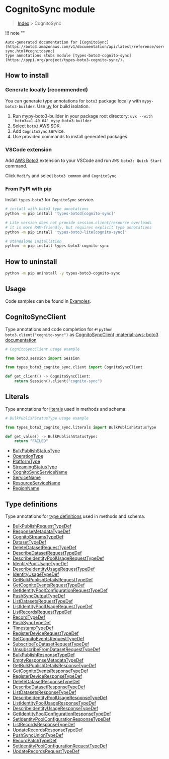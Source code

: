 #  CognitoSync module

> [Index](../README.md) > CognitoSync

!!! note ""

    Auto-generated documentation for [CognitoSync](https://boto3.amazonaws.com/v1/documentation/api/latest/reference/services/cognito-sync.html#cognitosync)
    type annotations stubs module [types-boto3-cognito-sync](https://pypi.org/project/types-boto3-cognito-sync/).

## How to install

### Generate locally (recommended)

You can generate type annotations for `boto3` package locally with `mypy-boto3-builder`.
Use [uv](https://docs.astral.sh/uv/getting-started/installation/) for build isolation.

1. Run mypy-boto3-builder in your package root directory: `uvx --with 'boto3==1.40.64' mypy-boto3-builder`
1. Select `boto3` AWS SDK.
1. Add `CognitoSync` service.
1. Use provided commands to install generated packages.


### VSCode extension

Add [AWS Boto3](https://marketplace.visualstudio.com/items?itemName=Boto3typed.boto3-ide)
extension to your VSCode and run `AWS boto3: Quick Start` command.

Click `Modify` and select `boto3 common` and `CognitoSync`.


### From PyPI with pip

Install `types-boto3` for `CognitoSync` service.

```bash
# install with boto3 type annotations
python -m pip install 'types-boto3[cognito-sync]'

# Lite version does not provide session.client/resource overloads
# it is more RAM-friendly, but requires explicit type annotations
python -m pip install 'types-boto3-lite[cognito-sync]'

# standalone installation
python -m pip install types-boto3-cognito-sync
```



## How to uninstall

```bash
python -m pip uninstall -y types-boto3-cognito-sync
```

## Usage

Code samples can be found in [Examples](./usage.md).

## CognitoSyncClient

Type annotations and code completion for  `#!python boto3.client("cognito-sync")` as [CognitoSyncClient](./client.md)
[:material-aws: boto3 documentation](https://boto3.amazonaws.com/v1/documentation/api/latest/reference/services/cognito-sync.html#CognitoSync.Client)

```python
# CognitoSyncClient usage example

from boto3.session import Session

from types_boto3_cognito_sync.client import CognitoSyncClient

def get_client() -> CognitoSyncClient:
    return Session().client("cognito-sync")
```









## Literals

Type annotations for [literals](./literals.md) used in methods and schema.

```python
# BulkPublishStatusType usage example

from types_boto3_cognito_sync.literals import BulkPublishStatusType

def get_value() -> BulkPublishStatusType:
    return "FAILED"
```

- [BulkPublishStatusType](./literals.md#bulkpublishstatustype)
- [OperationType](./literals.md#operationtype)
- [PlatformType](./literals.md#platformtype)
- [StreamingStatusType](./literals.md#streamingstatustype)
- [CognitoSyncServiceName](./literals.md#cognitosyncservicename)
- [ServiceName](./literals.md#servicename)
- [ResourceServiceName](./literals.md#resourceservicename)
- [RegionName](./literals.md#regionname)




## Type definitions

Type annotations for [type definitions](./type_defs.md) used in methods and schema.

- [BulkPublishRequestTypeDef](./type_defs.md#bulkpublishrequesttypedef)
- [ResponseMetadataTypeDef](./type_defs.md#responsemetadatatypedef)
- [CognitoStreamsTypeDef](./type_defs.md#cognitostreamstypedef)
- [DatasetTypeDef](./type_defs.md#datasettypedef)
- [DeleteDatasetRequestTypeDef](./type_defs.md#deletedatasetrequesttypedef)
- [DescribeDatasetRequestTypeDef](./type_defs.md#describedatasetrequesttypedef)
- [DescribeIdentityPoolUsageRequestTypeDef](./type_defs.md#describeidentitypoolusagerequesttypedef)
- [IdentityPoolUsageTypeDef](./type_defs.md#identitypoolusagetypedef)
- [DescribeIdentityUsageRequestTypeDef](./type_defs.md#describeidentityusagerequesttypedef)
- [IdentityUsageTypeDef](./type_defs.md#identityusagetypedef)
- [GetBulkPublishDetailsRequestTypeDef](./type_defs.md#getbulkpublishdetailsrequesttypedef)
- [GetCognitoEventsRequestTypeDef](./type_defs.md#getcognitoeventsrequesttypedef)
- [GetIdentityPoolConfigurationRequestTypeDef](./type_defs.md#getidentitypoolconfigurationrequesttypedef)
- [PushSyncOutputTypeDef](./type_defs.md#pushsyncoutputtypedef)
- [ListDatasetsRequestTypeDef](./type_defs.md#listdatasetsrequesttypedef)
- [ListIdentityPoolUsageRequestTypeDef](./type_defs.md#listidentitypoolusagerequesttypedef)
- [ListRecordsRequestTypeDef](./type_defs.md#listrecordsrequesttypedef)
- [RecordTypeDef](./type_defs.md#recordtypedef)
- [PushSyncTypeDef](./type_defs.md#pushsynctypedef)
- [TimestampTypeDef](./type_defs.md#timestamptypedef)
- [RegisterDeviceRequestTypeDef](./type_defs.md#registerdevicerequesttypedef)
- [SetCognitoEventsRequestTypeDef](./type_defs.md#setcognitoeventsrequesttypedef)
- [SubscribeToDatasetRequestTypeDef](./type_defs.md#subscribetodatasetrequesttypedef)
- [UnsubscribeFromDatasetRequestTypeDef](./type_defs.md#unsubscribefromdatasetrequesttypedef)
- [BulkPublishResponseTypeDef](./type_defs.md#bulkpublishresponsetypedef)
- [EmptyResponseMetadataTypeDef](./type_defs.md#emptyresponsemetadatatypedef)
- [GetBulkPublishDetailsResponseTypeDef](./type_defs.md#getbulkpublishdetailsresponsetypedef)
- [GetCognitoEventsResponseTypeDef](./type_defs.md#getcognitoeventsresponsetypedef)
- [RegisterDeviceResponseTypeDef](./type_defs.md#registerdeviceresponsetypedef)
- [DeleteDatasetResponseTypeDef](./type_defs.md#deletedatasetresponsetypedef)
- [DescribeDatasetResponseTypeDef](./type_defs.md#describedatasetresponsetypedef)
- [ListDatasetsResponseTypeDef](./type_defs.md#listdatasetsresponsetypedef)
- [DescribeIdentityPoolUsageResponseTypeDef](./type_defs.md#describeidentitypoolusageresponsetypedef)
- [ListIdentityPoolUsageResponseTypeDef](./type_defs.md#listidentitypoolusageresponsetypedef)
- [DescribeIdentityUsageResponseTypeDef](./type_defs.md#describeidentityusageresponsetypedef)
- [GetIdentityPoolConfigurationResponseTypeDef](./type_defs.md#getidentitypoolconfigurationresponsetypedef)
- [SetIdentityPoolConfigurationResponseTypeDef](./type_defs.md#setidentitypoolconfigurationresponsetypedef)
- [ListRecordsResponseTypeDef](./type_defs.md#listrecordsresponsetypedef)
- [UpdateRecordsResponseTypeDef](./type_defs.md#updaterecordsresponsetypedef)
- [PushSyncUnionTypeDef](./type_defs.md#pushsyncuniontypedef)
- [RecordPatchTypeDef](./type_defs.md#recordpatchtypedef)
- [SetIdentityPoolConfigurationRequestTypeDef](./type_defs.md#setidentitypoolconfigurationrequesttypedef)
- [UpdateRecordsRequestTypeDef](./type_defs.md#updaterecordsrequesttypedef)

